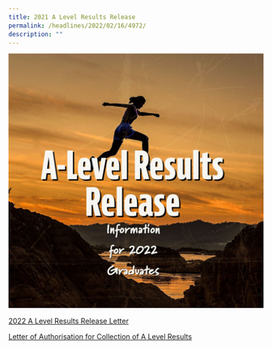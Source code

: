 ```yaml
---
title: 2021 A Level Results Release
permalink: /headlines/2022/02/16/4972/
description: ""
---
```

![](/images/release.jpg)

[2022 A Level Results Release Letter](/files/Letter-on-2022-A-Level-Results-Release.pdf)

[Letter of Authorisation for Collection of A Level Results](/files/Letter-of-Authorisation-for-Collection-of-A-Level-Results.pdf)
